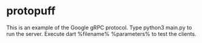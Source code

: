 # protopuff
This is an example of the Google gRPC protocol.
Type python3 main.py to run the server.
Execute dart %filename% %parameters% to test the clients.

